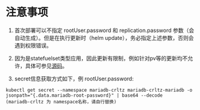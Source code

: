# 注意事项  
1. 首次部署可以不指定 rootUser.password 和 replication.password 参数（会自动生成）。但是在执行更新时（helm update），务必指定上述参数，否则会遇到权限错误。  

2. 因为是statefuelset类型应用，因此更新有限制，例如针对pv等的更新均不允许，具体可参见[源码](https://github.com/kubernetes/kubernetes/blob/master/pkg/apis/apps/validation/validation.go#L101-L123)。

3. secret信息获取方式如下，例 rootUser.password:  
```
kubectl get secret --namespace mariadb-crltz mariadb-crltz-mariadb -o jsonpath="{.data.mariadb-root-password}" | base64 --decode
(mariadb-crltz 为 namespace名称，请自行替换)
```